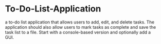 # To-Do-List-Application
a to-do list application that allows users to add, edit, and delete tasks. The application should also  allow users to mark tasks as complete and save the task list to a file. Start with a console-based version and  optionally add a GUI.
